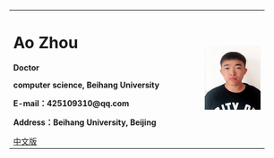 <div>
<table border="0">
  <tr>
    <td>
      <h1>Ao Zhou</h1>
      <p><b>Doctor</b></p>
      <p><b>computer science, Beihang University</b></p>
      <p><b>E-mail：425109310@qq.com</b></p>
      <p><b>Address：Beihang University, Beijing</b></p>
      <a href="/index.md">中文版</a>
    </td>
    <td width="25%">
      <img src="/za.png" width="100%">
    </td>
  </tr>
</table>
</div>
